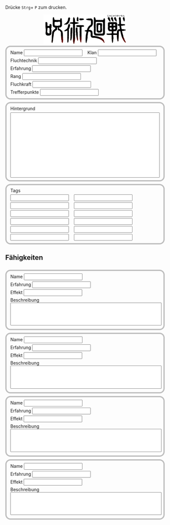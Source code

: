 Drücke `Strg`+ `P` zum drucken.

<img src="img/logo.png" style="width:100%;height:10vmin;object-fit:contain;" />

<div class="character-sheet">
  <div>
    <label>Name <input type="text" /></label>
    <label>Klan <input type="text" /></label>
    <label>Fluchtechnik <input type="text" /></label>
    <label>Erfahrung <input type="text" /></label>
    <label>Rang <input type="text" /></label>
    <label>Fluchkraft <input type="text" /></label>
    <label>Trefferpunkte <input type="text" /></label>
  </div>
  <div>
    <label>Hintergrund</label>
    <textarea></textarea>
  </div>
  <div>
    <label style="width: 100%">Tags</label>
    <input type="text" />
    <input type="text" />
    <input type="text" />
    <input type="text" />
    <input type="text" />
    <input type="text" />
    <input type="text" />
    <input type="text" />
    <input type="text" />
    <input type="text" />
    <input type="text" />
    <input type="text" />
  </div>
</div>

<div class="jujutsu">
  <h2>Fähigkeiten</h2>
  <div>
    <label>Name <input type="text" /></label>
    <label>Erfahrung <input type="text" /></label>
    <label>Effekt <input type="text" /></label>
    <label style="width:100%">Beschreibung <textarea style="width:100%;resize:none;height:5em"></textarea></label>
  </div>
  <div>
    <label>Name <input type="text" /></label>
    <label>Erfahrung <input type="text" /></label>
    <label>Effekt <input type="text" /></label>
    <label style="width:100%">Beschreibung <textarea style="width:100%;resize:none;height:5em"></textarea></label>
  </div>
  <div>
    <label>Name <input type="text" /></label>
    <label>Erfahrung <input type="text" /></label>
    <label>Effekt <input type="text" /></label>
    <label style="width:100%">Beschreibung <textarea style="width:100%;resize:none;height:5em"></textarea></label>
  </div>
  <div>
    <label>Name <input type="text" /></label>
    <label>Erfahrung <input type="text" /></label>
    <label>Effekt <input type="text" /></label>
    <label style="width:100%">Beschreibung <textarea style="width:100%;resize:none;height:5em"></textarea></label>
  </div>
</div>

<style>
  @media print {
    .character-sheet {
      max-height: 100vh !important;
    }

    .markdown-body > p,
    .markdown-body > h1,
    .markdown-body > .footer {
      display: none !important;
      visibility: collapse !important;
    }
  }

  .character-sheet {
    display: flex;
    flex-direction: column;
    gap: 0.5rem;
  }

  .character-sheet > div > textarea {
    width: 100%;
    height: 200px;
    resize: none;
  }

  .character-sheet > div,
  .jujutsu > div {
    page-break-inside: avoid;
    border: 4px solid #00000040;
    border-radius: 1rem;
    padding: 0.5rem 0.75rem;
    display: flex;
    gap: 0.25rem 1rem;
    flex-direction: row;
    flex-wrap: wrap;
  }

  .character-sheet > div p {
    margin: 0.2rem 0;
  }

  .jujutsu {
    page-break-inside: avoid;
    display: flex;
    flex-direction: column;
    gap: 0.5rem;
    margin: 0 auto;
  }

  h1, h2>a, h3>a, h4>a, h5>a, h6>a {
    display: none;
  }
</style>
